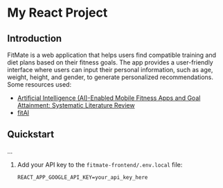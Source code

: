 # My React Project

## Introduction

FitMate is a web application that helps users find compatible training and diet plans based on their fitness goals. The app provides a user-friendly interface where users can input their personal information, such as age, weight, height, and gender, to generate personalized recommendations. Some resources used:

- [Artificial Intelligence (AI)-Enabled Mobile Fitness Apps and Goal Attainment: Systematic Literature Review](https://link.springer.com/chapter/10.1007/978-3-031-75091-5_10)
- [fitAI](https://github.com/Nishantjain10/fitAI)

## Quickstart

...

1. Add your API key to the `fitmate-frontend/.env.local` file:

   ```.env.local
   REACT_APP_GOOGLE_API_KEY=your_api_key_here
   ```
